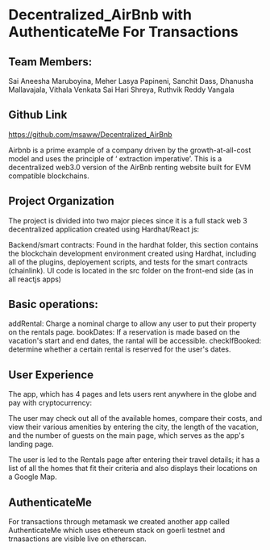 

# Decentralized_AirBnb with AuthenticateMe For Transactions

## Team Members:

Sai Aneesha Maruboyina,
Meher Lasya Papineni,
Sanchit Dass,
Dhanusha Mallavajala,
Vithala Venkata Sai Hari Shreya,
Ruthvik Reddy Vangala

## Github Link

https://github.com/msaww/Decentralized_AirBnb

Airbnb is a prime example of a  company driven by the growth-at-all-cost model and uses the principle of ‘ extraction imperative’.
This is a decentralized web3.0 version of the AirBnb renting website built for EVM compatible blockchains.

## Project Organization
The project is divided into two major pieces since it is a full stack web 3 decentralized application created using Hardhat/React js:

Backend/smart contracts: Found in the hardhat folder, this section contains the blockchain development environment created using Hardhat, including all of the plugins, deployement scripts, and tests for the smart contracts (chainlink).
UI code is located in the src folder on the front-end side (as in all reactjs apps)


## Basic operations:
addRental: Charge a nominal charge to allow any user to put their property on the rentals page.
bookDates: If a reservation is made based on the vacation's start and end dates, the rantal will be accessible.
checkIfBooked: determine whether a certain rental is reserved for the user's dates.

## User Experience
The app, which has 4 pages and lets users rent anywhere in the globe and pay with cryptocurrency:

The user may check out all of the available homes, compare their costs, and view their various amenities by entering the city, the length of the vacation, and the number of guests on the main page, which serves as the app's landing page.

The user is led to the Rentals page after entering their travel details; it has a list of all the homes that fit their criteria and also displays their locations on a Google Map.

## AuthenticateMe

For transactions through metamask we created another app called AuthenticateMe which uses ethereum stack on goerli testnet and trnasactions are visible live on etherscan.
